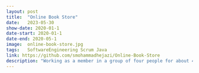 ```yaml
---
layout: post
title:  "Online Book Store"
date:   2023-05-30
show-date: 2020-01-1
date-start: 2020-01-1
date-end: 2020-05-1
image:  online-book-store.jpg
tags:   SoftwareEngineering Scrum Java
link: https://github.com/smohammadhejazi/Online-Book-Store
description: "Working as a member in a group of four people for about 4 months, designing and building an online book store. We went through every single stage of the scrum process which is an agile project management methodology."
---
```


